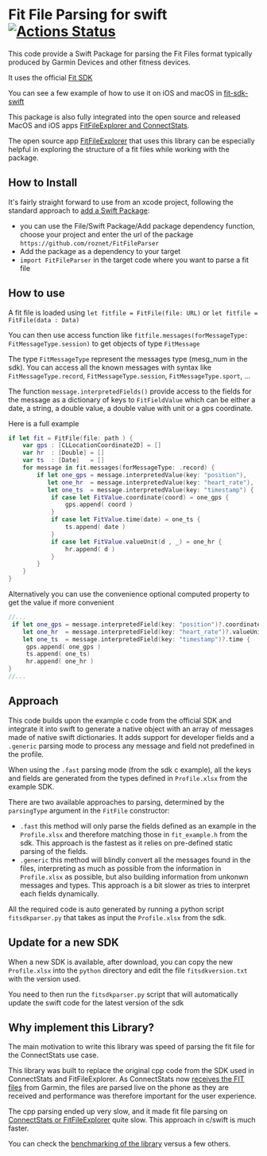# Fit File Parsing for swift [![Actions Status](https://github.com/roznet/FitFileParser/workflows/CI/badge.svg)](https://github.com/roznet/FitFileParser/actions)

This code provide a Swift Package for parsing the Fit Files format typically produced by Garmin Devices and other fitness devices.

It uses the official [Fit SDK](https://developer.garmin.com/fit)

You can see a few example of how to use it on iOS and macOS in [fit-sdk-swift](https://github.com/roznet/fit-sdk-swift)

This package is also fully integrated into the open source and released MacOS and iOS apps [FitFileExplorer and ConnectStats](https://github.com/roznet/connectstats).

The open source app [FitFileExplorer](https://itunes.apple.com/us/app/fit-file-explorer/id1244431640?ls=1&mt=12) that uses this library can be especially helpful in exploring the structure of a fit files while working with the package.

## How to Install

It's fairly straight forward to use from an xcode project, following the standard approach to [add a Swift Package](https://developer.apple.com/documentation/xcode/adding_package_dependencies_to_your_app):

- you can use the File/Swift Package/Add package dependency function, choose your project and enter the url of the package `https://github.com/roznet/FitFileParser`
- Add the package as a dependency to your target
- `import FitFileParser` in the target code where you want to parse a fit file

## How to use

A fit file is loaded using `let fitfile = FitFile(file: URL)` or `let fitfile = FitFile(data : Data)`

You can then use access function like `fitfile.messages(forMessageType: FitMessageType.session)` to get objects of type `FitMessage`

The type `FitMessageType` represent the messages type (mesg_num in the sdk). You can access all the known messages with syntax like `FitMessageType.record`, `FitMessageType.session`, `FitMessageType.sport`, ...

The function `message.interpretedFields()` provide access to the fields for the message as a dictionary of keys to `FitFieldValue` which can be either a date, a string, a double value, a double value with unit or a gps coordinate.

Here is a full example

```swift
if let fit = FitFile(file: path ) {
    var gps : [CLLocationCoordinate2D] = []
    var hr  : [Double] = []
    var ts  : [Date]   = []
    for message in fit.messages(forMessageType: .record) {
        if let one_gps = message.interpretedValue(key: "position"),
           let one_hr  = message.interpretedValue(key: "heart_rate"),
           let one_ts  = message.interpretedValue(key: "timestamp") {
            if case let FitValue.coordinate(coord) = one_gps {
                gps.append( coord )
            }
            if case let FitValue.time(date) = one_ts {
                ts.append( date )
            }
            if case let FitValue.valueUnit(d , _) = one_hr {
                hr.append( d )
            }
        }
    }
}
```
Alternatively you can use the convenience optional computed property to get the value if more convenient

```swift
//...
 if let one_gps = message.interpretedField(key: "position")?.coordinate,
    let one_hr  = message.interpretedField(key: "heart_rate")?.valueUnit?.value,
    let one_ts  = message.interpretedField(key: "timestamp")?.time {
     gps.append( one_gps )
     ts.append( one_ts)
     hr.append( one_hr )
}
//...
```


## Approach

This code builds upon the example c code from the official SDK and integrate it into swift to generate a native object with an array of messages made of native swift dictionaries. It adds support for developer fields and a  `.generic` parsing mode to process any message and field not predefined in the profile.

When using the `.fast` parsing mode (from the sdk c example), all the keys and fields are generated from the types defined in `Profile.xlsx` from the example SDK. 

There are two available approaches to parsing, determined by the `parsingType` argument in the `FitFile` constructor:

- `.fast` this method will only parse the fields defined as an example in the `Profile.xlsx` and therefore matching those in `fit_example.h` from the sdk. This approach is the fastest as it relies on pre-defined static parsing of the fields.
- `.generic` this method will blindly convert all the messages found in the files, interpreting as much as possible from the information in `Profile.xlsx` as possible, but also building information from unkonwn messages and types. This approach is a bit slower as tries to interpret each fields dynamically.

All the required code is auto generated by running a python script `fitsdkparser.py` that takes as input the `Profile.xlsx` from the sdk.

## Update for a new SDK

When a new SDK is available, after download, you can copy the new `Profile.xlsx` into the `python` directory and edit the file `fitsdkversion.txt` with the version used.

You need to then run the `fitsdkparser.py` script that will automatically update the swift code for the latest version of the sdk

## Why implement this Library?

The main motivation to write this library was speed of parsing the fit file for the ConnectStats use case.

This library was built to replace the original cpp code from the SDK used in ConnectStats and FitFileExplorer. As ConnectStats now [receives the FIT files](https://github.com/roznet/connectstats_server) from Garmin, the files are parsed live on the phone as they are received and performance was therefore important for the user experience. 

The cpp parsing ended up very slow, and it made fit file parsing on [ConnectStats or FitFileExplorer](https://github.com/roznet/connecstats) quite slow. This approach in c/swift is much faster.

You can check the [benchmarking of the library](https://github.com/roznet/fit-benchmarks) versus a few others.
